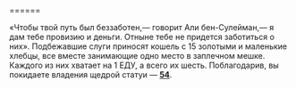 ======

«Чтобы твой путь был беззаботен,— говорит Али бен-Сулейман,— я дам тебе провизию и деньги. Отныне тебе не придется заботиться о них». Подбежавшие слуги приносят кошель с 15 золотыми и маленькие хлебцы, все вместе занимающие одно место в заплечном мешке. Каждого из них хватает на 1 ЕДУ, а всего их шесть. Поблагодарив, вы покидаете владения щедрой статуи — [**54**](#n_54).

